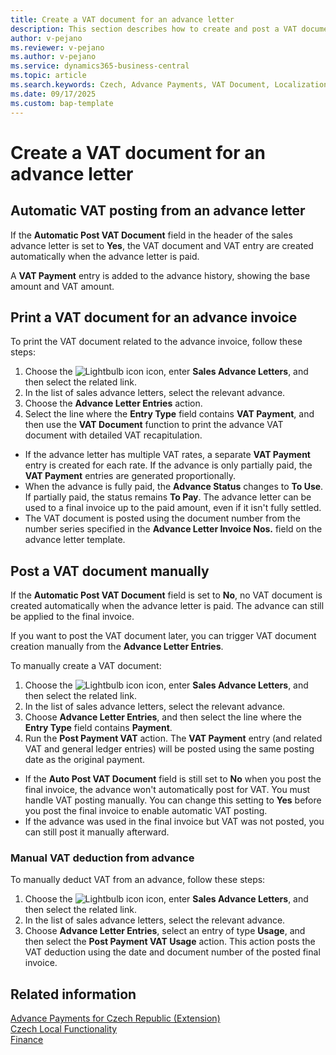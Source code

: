 ```yaml
---
title: Create a VAT document for an advance letter  
description: This section describes how to create and post a VAT document for an advance letter using the Czech Advance Payments Localization extension.  
author: v-pejano  
ms.reviewer: v-pejano  
ms.author: v-pejano
ms.service: dynamics365-business-central  
ms.topic: article  
ms.search.keywords: Czech, Advance Payments, VAT Document, Localization  
ms.date: 09/17/2025  
ms.custom: bap-template  
---
```


# Create a VAT document for an advance letter

## Automatic VAT posting from an advance letter

If the **Automatic Post VAT Document** field in the header of the sales advance letter is set to **Yes**, the VAT document and VAT entry are created automatically when the advance letter is paid.

A **VAT Payment** entry is added to the advance history, showing the base amount and VAT amount.

## Print a VAT document for an advance invoice

To print the VAT document related to the advance invoice, follow these steps:

1. Choose the ![Lightbulb icon](../../media/ui-search/search_small.png "Tell me what you want to do") icon, enter **Sales Advance Letters**, and then select the related link.  
2. In the list of sales advance letters, select the relevant advance.  
3. Choose the **Advance Letter Entries** action.  
4. Select the line where the **Entry Type** field contains **VAT Payment**, and then use the **VAT Document** function to print the advance VAT document with detailed VAT recapitulation.

- If the advance letter has multiple VAT rates, a separate **VAT Payment** entry is created for each rate. If the advance is only partially paid, the **VAT Payment** entries are generated proportionally.
- When the advance is fully paid, the **Advance Status** changes to **To Use**. If partially paid, the status remains **To Pay**. The advance letter can be used to a final invoice up to the paid amount, even if it isn't fully settled.
- The VAT document is posted using the document number from the number series specified in the **Advance Letter Invoice Nos.** field on the advance letter template.

## Post a VAT document manually

If the **Automatic Post VAT Document** field is set to **No**, no VAT document is created automatically when the advance letter is paid. The advance can still be applied to the final invoice.

If you want to post the VAT document later, you can trigger VAT document creation manually from the **Advance Letter Entries**.

To manually create a VAT document:

1. Choose the ![Lightbulb icon](../../media/ui-search/search_small.png "Tell me what you want to do") icon, enter **Sales Advance Letters**, and then select the related link.  
2. In the list of sales advance letters, select the relevant advance.  
3. Choose **Advance Letter Entries**, and then select the line where the **Entry Type** field contains **Payment**.  
4. Run the **Post Payment VAT** action. The **VAT Payment** entry (and related VAT and general ledger entries) will be posted using the same posting date as the original payment.

- If the **Auto Post VAT Document** field is still set to **No** when you post the final invoice, the advance won't automatically post for VAT. You must handle VAT posting manually. You can change this setting to **Yes** before you post the final invoice to enable automatic VAT posting.
- If the advance was used in the final invoice but VAT was not posted, you can still post it manually afterward.

### Manual VAT deduction from advance

To manually deduct VAT from an advance, follow these steps:

1. Choose the ![Lightbulb icon](../../media/ui-search/search_small.png "Tell me what you want to do") icon, enter **Sales Advance Letters**, and then select the related link.  
2. In the list of sales advance letters, select the relevant advance.  
3. Choose **Advance Letter Entries**, select an entry of type **Usage**, and then select the **Post Payment VAT Usage** action. This action posts the VAT deduction using the date and document number of the posted final invoice.

## Related information

[Advance Payments for Czech Republic (Extension)](ui-extensions-advance-payments-localization-cz.md)  
[Czech Local Functionality](czech-local-functionality.md)  
[Finance](../../finance.md)
